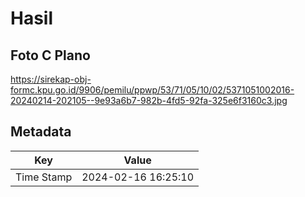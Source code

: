 # Hasil

## Foto C Plano

https://sirekap-obj-formc.kpu.go.id/9906/pemilu/ppwp/53/71/05/10/02/5371051002016-20240214-202105--9e93a6b7-982b-4fd5-92fa-325e6f3160c3.jpg


## Metadata

| Key        | Value               |
| ---------- | ------------------- |
| Time Stamp | 2024-02-16 16:25:10 |



